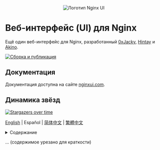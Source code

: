<div align="center">
      <img src="resources/logo.png" alt="Логотип Nginx UI">
</div>

# Веб-интерфейс (UI) для Nginx

Ещё один веб-интерфейс для Nginx, разработанный [0xJacky](https://jackyu.cn/), [Hintay](https://blog.kugeek.com/) и [Akino](https://github.com/akinoccc).

[![Сборка и публикация](https://github.com/0xJacky/nginx-ui/actions/workflows/build.yml/badge.svg)](https://github.com/0xJacky/nginx-ui/actions/workflows/build.yml)

## Документация
Документация доступна на сайте [nginxui.com](https://nginxui.com).

## Динамика звёзд

[![Stargazers over time](https://starchart.cc/0xJacky/nginx-ui.svg)](https://starchart.cc/0xJacky/nginx-ui)

[English](README.md) | Español | [简体中文](README-zh_CN.md) | [繁體中文](README-zh_TW.md)

<details>
  <summary>Содержание</summary>
  <ol>
    <li>
      <a href="#о-проекте">О проекте</a>
      <ul>
        <li><a href="#демо">Демо</a></li>
        <li><a href="#возможности">Возможности</a></li>
        <li><a href="#интернационализация">Интернационализация</a></li>
        <li><a href="#технологии">Технологии</a></li>
      </ul>
    </li>
    <li>
      <a href="#начало-работы">Начало работы</a>
      <ul>
        <li><a href="#до-использования">До использования</a></li>
        <li><a href="#установка">Установка</a></li>
        <li>
          <a href="#использование">Использование</a>
          <ul>
            <li><a href="#из-исполняемого-файла">Из исполняемого файла</a></li>
            <li><a href="#через-systemd">Через Systemd</a></li>
            <li><a href="#через-docker">Через Docker</a></li>
          </ul>
        </li>
      </ul>
    </li>
    <li>
      <a href="#ручная-сборка">Ручная сборка</a>
      <ul>
        <li><a href="#предварительные-требования">Предварительные требования</a></li>
        <li><a href="#сборка-фронтенда">Сборка фронтенда</a></li>
        <li><a href="#сборка-бэкенда">Сборка бэкенда</a></li>
      </ul>
    </li>
    <li>
      <a href="#скрипт-для-linux">Скрипт для Linux</a>
      <ul>
        <li><a href="#базовое-использование">Базовое использование</a></li>
        <li><a href="#расширенное-использование">Расширенное использование</a></li>
      </ul>
    </li>
    <li><a href="#пример-настройки-reverse-proxy-для-nginx">Пример настройки Reverse Proxy для Nginx</a></li>
    <li><a href="#вклад">Вклад</a></li>
    <li><a href="#лицензия">Лицензия</a></li>
  </ol>
</details>

... (содержимое урезано для краткости)